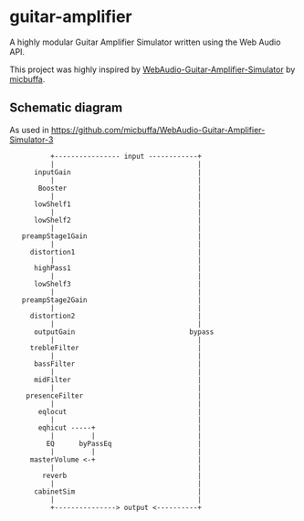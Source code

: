 # guitar-amplifier
A highly modular Guitar Amplifier Simulator written using the Web Audio API.

This project was highly inspired by [WebAudio-Guitar-Amplifier-Simulator](https://github.com/micbuffa/WebAudio-Guitar-Amplifier-Simulator-3) by [micbuffa](https://github.com/micbuffa).

## Schematic diagram

As used in https://github.com/micbuffa/WebAudio-Guitar-Amplifier-Simulator-3

```
          +---------------- input ------------+
          |                                   |
      inputGain                               |
          |                                   |
       Booster                                |
          |                                   |
      lowShelf1                               |
          |                                   |
      lowShelf2                               |
          |                                   |
   preampStage1Gain                           |
          |                                   |
     distortion1                              |
          |                                   |
      highPass1                               |
          |                                   |
      lowShelf3                               |
          |                                   |
   preampStage2Gain                           |
          |                                   |
     distortion2                              |
          |                                   |
      outputGain                            bypass
          |                                   |
     trebleFilter                             |
          |                                   |
      bassFilter                              |
          |                                   |
      midFilter                               |
          |                                   |
    presenceFilter                            |
          |                                   |
       eqlocut                                |
          |                                   |
       eqhicut -----+                         |
          |         |                         |
         EQ      byPassEq                     |
          |         |                         |
     masterVolume <-+                         |
          |                                   |
        reverb                                |
          |                                   |
      cabinetSim                              |
          |                                   |
          +---------------> output <----------+
```
